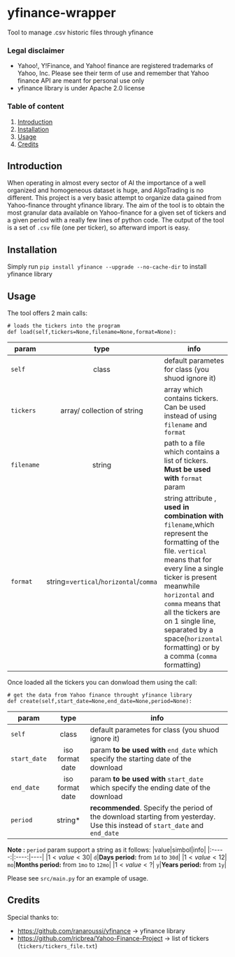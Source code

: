 # yfinance-wrapper
Tool to manage .csv historic files through yfinance
### Legal disclaimer
- Yahoo!, Y!Finance, and Yahoo! finance are registered trademarks of Yahoo, Inc. Please see their term of use and remember that Yahoo finance API are meant for personal use only
- yfinance library is under Apache 2.0 license
### Table of content
1. [Introduction](#introduction)
2. [Installation](#installation)
3. [Usage](#usage)
4. [Credits](#credits)

## Introduction <a name="introduction"></a>
When operating in almost every sector of AI the importance of a well organized and homogeneous dataset is huge, and AlgoTrading is no different. This project is a very basic attempt to organize data gained from Yahoo-finance throught yfinance library. The aim of the tool is to obtain the most granular data available on Yahoo-finance for a given set of tickers and a given period with a really few lines of python code. The output of the tool is a set of `.csv` file (one per ticker), so afterward import is easy.

## Installation <a name="installation"></a>
Simply run `pip install yfinance --upgrade --no-cache-dir` to install yfinance library

## Usage <a name="usage"></a>
The tool offers 2 main calls:
```
# loads the tickers into the program
def load(self,tickers=None,filename=None,format=None):
```
|param|type|info|
|-----|:--:|----|
|`self` |class| default parametes for class (you shuod ignore it)|
|`tickers`|array/ collection of string|array which contains tickers. Can be used instead of using `filename` and `format`|
|`filename`|string|path to a file which contains a list of tickers. **Must be used with** `format` param|
|`format`|string=`vertical`/`horizontal`/`comma`|string attribute , **used in combination with** `filename`,which represent the formatting of the file. `vertical` means that for every line a single ticker is present meanwhile `horizontal` and `comma` means that all the tickers are on 1 single line, separated by a space(`horizontal` formatting) or by a comma (`comma` formatting)|

Once loaded all the tickers you can donwload them using the call:
```
# get the data from Yahoo finance throught yfinance library
def create(self,start_date=None,end_date=None,period=None):
```

|param|type|info|
|-----|:--:|----|
|`self` |class| default parametes for class (you shuod ignore it)|
|`start_date`|iso format date| param **to be used with** `end_date` which specify the starting date of the download|
|`end_date`|iso format date| param **to be used with** `start_date` which specify the ending date of the download|
|`period`|string*|**recommended**. Specify the period of the download starting from yesterday. Use this instead of `start_date` and `end_date`|

**Note :** `period` param support a string as it follows:
|value|simbol|info|
|:-----:|:----:|----|
|$1<value<30$| `d`|**Days period:** from `1d` to `30d`|
|$1<value<12$| `mo`|**Months period:** from `1mo` to `12mo`|
|$1<value<?$| `y`|**Years period:** from `1y`|

Please see `src/main.py` for an example of usage.

## Credits <a name="credits"></a>
Special thanks to:
- https://github.com/ranaroussi/yfinance $\rightarrow$ yfinance library
- https://github.com/ricbrea/Yahoo-Finance-Project $\rightarrow$ list of tickers (`tickers/tickers_file.txt`)
